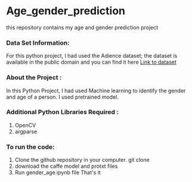 # Age_gender_prediction
this repository contains my age and gender prediction project 

### Data Set Information:
For this python project, I had used the Adience dataset; the dataset is available in the public domain and you can find it here
[Link to dataset](https://www.kaggle.com/ttungl/adience-benchmark-gender-and-age-classification)

### About the Project : 
In this Python Project, I had used Machine learning to identify the  gender and age of a person. I used pretrained model.

### Additional Python Libraries Required :
1. OpenCV
2. argparse

### To run the code:
1. Clone the github repository in your computer. git clone
2. download the caffe model and protxt files
3. Run gender_age.ipynb file That's it
